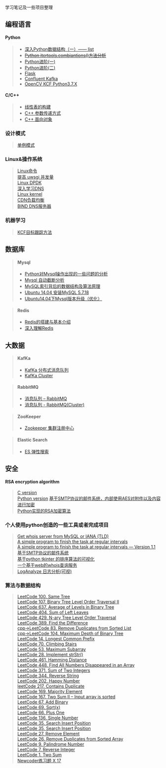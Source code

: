 
学习笔记及一些项目整理

## 编程语言
#### Python
> * [深入Python数据结构（一）—— list](http://wudly.cn/?p=299)  
> * ~~[Python itertools.combiantions()方法分析](http://wudly.cn/?p=226)~~    
> * [Python进阶(一)](http://wudly.cn/?p=319)  
> * [Python进阶(二)](http://wudly.cn/?p=351)  
> * [Flask](http://wudly.cn/?p=428)  
> * [Confluent Kafka](https://github.com/JX-Wang/kafka_learning)  
> * [OpenCV KCF Python3.7.X](https://github.com/JX-Wang/VideoTracking)

#### C/C++
> * [线性表的构建](http://wudly.cn/?p=357)  
> * [C++ 参数传递方式](https://github.com/JX-Wang/MyNote/tree/master/cpp/Reference)  
> * [C++ 面向对象](https://github.com/JX-Wang/MyNote/tree/master/cpp/Oop)

### 设计模式
> [单例模式](http://wudly.cn/?p=622)

### Linux&操作系统
> [Linux命令](http://wudly.cn/?p=365)  
> [提高 uwsgi 并发量](http://wudly.cn/?p=451)  
> [Linux DPDK](http://)  
> [深入学习DNS](http://)  
> [Linux kernel](http://)  
> [CDN负载均衡](http://)  
> [BIND DNS服务器](http://)  


### 机器学习
> [KCF目标跟踪方法](http://wudly.cn/?p=458)  

## 数据库
> #### Mysql
> * [Python对Mysql操作出现的一些问题的分析](http://wudly.cn/?p=156)
> * [Mysql 自动截断分析](http://wudly.cn/?p=587)
> * [MySQL索引背后的数据结构及算法原理](http://wudly.cn/?p=388)
> * [Ubuntu 14.04 安装MySQL 5.7.18](http://wudly.cn/?p=426)
> * [Ubuntu14.04下Mysql版本升级（优化）](http://wudly.cn/?p=210)  


> #### Redis
> * [Redis的搭建与基本介绍](http://wudly.cn/?cat=15)  
> * [深入理解Redis](http://wudly.cn/?p=580)  

## 大数据
> #### KafKa
> * [KafKa 分布式消息队列](https://github.com/JX-Wang/MyNote/tree/master/Big_Data/Kafka)  
> * [KafKa Cluster](http://wudly.cn/?p=708)  

> #### RabbitMQ
> * [消息队列 – RabbitMQ](http://wudly.cn/?p=634)
> * [消息队列 - RabbitMQ(Cluster)](http://wudly.cn/?p=647)  

> #### ZooKeeper
> * [Zookeeper 集群注册中心](https://github.com/JX-Wang/MyNote/tree/master/Big_Data/Zookeeper)  

> #### Elastic Search
> * [ES 弹性搜索](https://github.com/JX-Wang/MyNote/tree/master/Big_Data/ElasticSearch)

## 安全
#### RSA encryption algorithm
> [C version](https://github.com/JX-Wang/AES)  
> [Python version](https://github.com/JX-Wang/RSA_encryption_algorithm)
> [基于SMTP协议的邮件系统，内部使用AES对附件以及内容进行加密](http://wudly.cn/?p=262)  
> [Python实现的RSA加密算法](https://github.com/JX-Wang/RSA_encryption_algorithm)  

### 个人使用python创造的一些工具或者完成项目
> [Get whois server from MySQL or IANA (TLD)](http://wudly.cn/?p=1)  
> [A simple program to finish the task at regular intervals](http://wudly.cn/?p=108)  
> [A simple program to finish the task at regular intervals — Version 1.1](http://wudly.cn/?p=133)  
> [基于SMTP协议的邮件系统](http://wudly.cn/?p=262)  
> [基于python tkinter 的排序算法的可视化](https://github.com/JX-Wang/Dynamic-Sorting)  
> [一个基于web的whois查询服务](https://github.com/JX-Wang/Whois_Service)  
> [LogAnalyze 日志分析(可视)](https://github.com/JX-Wang/LogAnalyze)

### 算法与数据结构
> [LeetCode 100. Same Tree](http://wudly.cn/?p=561)  
> [LeetCode 107. Binary Tree Level Order Traversal II](http://wudly.cn/?p=559)  
> [LeetCode 637. Average of Levels in Binary Tree](http://wudly.cn/?p=557)  
> [LeetCode 404. Sum of Left Leaves](http://wudly.cn/?p=555)  
> [LeetCode 429. N-ary Tree Level Order Traversal](http://wudly.cn/?p=553)  
> [LeetCode 389. Find the Difference](http://wudly.cn/?p=549)  
> [cpp->LeetCode 83. Remove Duplicates from Sorted List](http://wudly.cn/?p=544)  
> [cpp->LeetCode 104. Maximum Depth of Binary Tree](http://wudly.cn/?p=542)  
> [LeetCode 14. Longest Common Prefix](http://wudly.cn/?p=539)  
> [LeetCode 70. Climbing Stairs](http://wudly.cn/?p=537)  
> [LeetCode 53. Maximum Subarray](http://wudly.cn/?p=533)  
> [LeetCode 28. Implement strStr()](http://wudly.cn/?p=531)  
> [LeetCode 461. Hamming Distance](http://wudly.cn/?p=529)  
> [LeetCode 448. Find All Numbers Disappeared in an Array](http://wudly.cn/?p=527)  
> [LeetCode 371. Sum of Two Integers](http://wudly.cn/?p=525)  
> [LeetCode 344. Reverse String](http://wudly.cn/?p=523)  
> [LeetCode 202. Happy Number](http://wudly.cn/?p=521)  
> [leetCode 217. Contains Duplicate](http://wudly.cn/?p=518)  
> [LeetCode 169. Majority Element](http://wudly.cn/?p=516)  
> [LeetCode 167. Two Sum II – Input array is sorted](http://wudly.cn/?p=514)  
> [LeetCode 67. Add Binary](http://wudly.cn/?p=511)  
> [LeetCode 69. Sqrt(x)](http://wudly.cn/?p=509)  
> [LeetCode 66. Plus One](http://wudly.cn/?p=506)  
> [LeetCode 136. Single Number](http://wudly.cn/?p=501)  
> [LeetCode 35. Search Insert Position](http://wudly.cn/?p=499)  
> [LeetCode 35. Search Insert Position](http://wudly.cn/?p=499)  
> [LeetCode 27. Remove Element](http://wudly.cn/?p=497)  
> [LeetCode 26. Remove Duplicates from Sorted Array](http://wudly.cn/?p=495)  
> [LeetCode 9. Palindrome Number](http://wudly.cn/?p=493)  
> [LeetCode 7. Reverse Integer](http://wudly.cn/?p=490)  
> [LeetCode 1. Two Sum](http://wudly.cn/?p=486)  
> [Newcoder练习题 X 17](http://wudly.cn/?p=292)  

